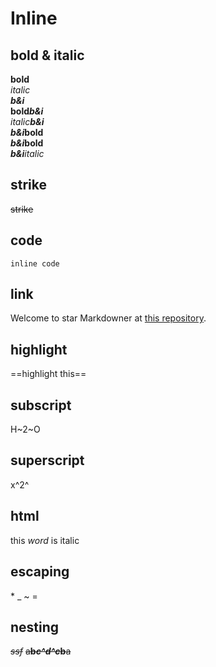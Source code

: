 # Inline
## bold & italic
**bold**  
*italic*  
***b&i***  
**bold*b&i***  
*italic**b&i***  
***b&i*bold**  
***b&i*bold**  
***b&i**italic*  
## strike
~~strike~~
## code
`inline code`
## link
Welcome to star Markdowner at [this repository](https://github.com/ian-dx/markdowner).
## highlight
==highlight this==
## subscript
H~2~O
## superscript
x^2^
## html
this <em>word</em> is italic
## escaping
\* \_ \~ \=

## nesting
~~*ssf*~~ ~~a**b*c^d^c*b**a~~
